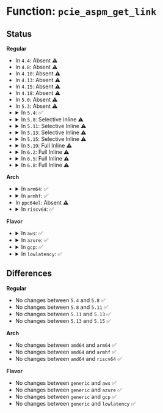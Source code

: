 # Function: <code>pcie_aspm_get_link</code>

## Status
<b>Regular</b>
<ul>
<li>
In <code>4.4</code>: Absent ⚠️
</li>
<li>
In <code>4.8</code>: Absent ⚠️
</li>
<li>
In <code>4.10</code>: Absent ⚠️
</li>
<li>
In <code>4.13</code>: Absent ⚠️
</li>
<li>
In <code>4.15</code>: Absent ⚠️
</li>
<li>
In <code>4.18</code>: Absent ⚠️
</li>
<li>
In <code>5.0</code>: Absent ⚠️
</li>
<li>
In <code>5.3</code>: Absent ⚠️
</li>
<li>
<details>
<summary>In <code>5.4</code>: ✅</summary>

```c
struct pcie_link_state *pcie_aspm_get_link(struct pci_dev *pdev);
```

**Collision:** Unique Static

**Inline:** No

**Transformation:** False

**Instances:**

```
In drivers/pci/pcie/aspm.c (ffffffff81599f30)
Location: drivers/pci/pcie/aspm.c:1079
Inline: False
Direct callers:
  - drivers/pci/pcie/aspm.c:aspm_ctrl_attrs_are_visible
  - drivers/pci/pcie/aspm.c:clkpm_store
  - drivers/pci/pcie/aspm.c:clkpm_show
  - drivers/pci/pcie/aspm.c:pcie_aspm_enabled
  - drivers/pci/pcie/aspm.c:__pci_disable_link_state
```
**Symbols:**

```
ffffffff81599f30-ffffffff81599f7a: pcie_aspm_get_link (STB_LOCAL)
```
</details>
</li>
<li>
<details>
<summary>In <code>5.8</code>: Selective Inline ⚠️</summary>

```c
struct pcie_link_state *pcie_aspm_get_link(struct pci_dev *pdev);
```

**Collision:** Unique Static

**Inline:** Selective

**Transformation:** False

**Instances:**

```
In drivers/pci/pcie/aspm.c (ffffffff8163b185)
Location: drivers/pci/pcie/aspm.c:1070
Inline: True
Inline callers:
  - drivers/pci/pcie/aspm.c:aspm_ctrl_attrs_are_visible
  - drivers/pci/pcie/aspm.c:clkpm_show
  - drivers/pci/pcie/aspm.c:l1_2_pcipm_show
  - drivers/pci/pcie/aspm.c:l1_1_pcipm_show
  - drivers/pci/pcie/aspm.c:l1_2_aspm_show
  - drivers/pci/pcie/aspm.c:l1_1_aspm_show
  - drivers/pci/pcie/aspm.c:l1_aspm_show
  - drivers/pci/pcie/aspm.c:l0s_aspm_show
  - drivers/pci/pcie/aspm.c:pcie_aspm_enabled
Direct callers:
  - drivers/pci/pcie/aspm.c:clkpm_store
  - drivers/pci/pcie/aspm.c:__pci_disable_link_state
```
**Symbols:**

```
ffffffff81639650-ffffffff8163969a: pcie_aspm_get_link (STB_LOCAL)
```
</details>
</li>
<li>
<details>
<summary>In <code>5.11</code>: Selective Inline ⚠️</summary>

```c
struct pcie_link_state *pcie_aspm_get_link(struct pci_dev *pdev);
```

**Collision:** Unique Static

**Inline:** Selective

**Transformation:** False

**Instances:**

```
In drivers/pci/pcie/aspm.c (ffffffff816619d5)
Location: drivers/pci/pcie/aspm.c:1062
Inline: True
Inline callers:
  - drivers/pci/pcie/aspm.c:aspm_ctrl_attrs_are_visible
  - drivers/pci/pcie/aspm.c:clkpm_show
  - drivers/pci/pcie/aspm.c:l1_2_pcipm_show
  - drivers/pci/pcie/aspm.c:l1_1_pcipm_show
  - drivers/pci/pcie/aspm.c:l1_2_aspm_show
  - drivers/pci/pcie/aspm.c:l1_1_aspm_show
  - drivers/pci/pcie/aspm.c:l1_aspm_show
  - drivers/pci/pcie/aspm.c:l0s_aspm_show
  - drivers/pci/pcie/aspm.c:pcie_aspm_enabled
Direct callers:
  - drivers/pci/pcie/aspm.c:clkpm_store
  - drivers/pci/pcie/aspm.c:__pci_disable_link_state
```
**Symbols:**

```
ffffffff81660620-ffffffff8166066a: pcie_aspm_get_link (STB_LOCAL)
```
</details>
</li>
<li>
<details>
<summary>In <code>5.13</code>: Selective Inline ⚠️</summary>

```c
struct pcie_link_state *pcie_aspm_get_link(struct pci_dev *pdev);
```

**Collision:** Unique Static

**Inline:** Selective

**Transformation:** False

**Instances:**

```
In drivers/pci/pcie/aspm.c (ffffffff816435c5)
Location: drivers/pci/pcie/aspm.c:1062
Inline: True
Inline callers:
  - drivers/pci/pcie/aspm.c:aspm_ctrl_attrs_are_visible
  - drivers/pci/pcie/aspm.c:clkpm_show
  - drivers/pci/pcie/aspm.c:l1_2_pcipm_show
  - drivers/pci/pcie/aspm.c:l1_1_pcipm_show
  - drivers/pci/pcie/aspm.c:l1_2_aspm_show
  - drivers/pci/pcie/aspm.c:l1_1_aspm_show
  - drivers/pci/pcie/aspm.c:l1_aspm_show
  - drivers/pci/pcie/aspm.c:l0s_aspm_show
  - drivers/pci/pcie/aspm.c:pcie_aspm_enabled
Direct callers:
  - drivers/pci/pcie/aspm.c:clkpm_store
  - drivers/pci/pcie/aspm.c:__pci_disable_link_state
```
**Symbols:**

```
ffffffff81642b00-ffffffff81642b4a: pcie_aspm_get_link (STB_LOCAL)
```
</details>
</li>
<li>
<details>
<summary>In <code>5.15</code>: Selective Inline ⚠️</summary>

```c
struct pcie_link_state *pcie_aspm_get_link(struct pci_dev *pdev);
```

**Collision:** Unique Static

**Inline:** Selective

**Transformation:** False

**Instances:**

```
In drivers/pci/pcie/aspm.c (ffffffff816b4315)
Location: drivers/pci/pcie/aspm.c:1062
Inline: True
Inline callers:
  - drivers/pci/pcie/aspm.c:aspm_ctrl_attrs_are_visible
  - drivers/pci/pcie/aspm.c:clkpm_show
  - drivers/pci/pcie/aspm.c:l1_2_pcipm_show
  - drivers/pci/pcie/aspm.c:l1_1_pcipm_show
  - drivers/pci/pcie/aspm.c:l1_2_aspm_show
  - drivers/pci/pcie/aspm.c:l1_1_aspm_show
  - drivers/pci/pcie/aspm.c:l1_aspm_show
  - drivers/pci/pcie/aspm.c:l0s_aspm_show
  - drivers/pci/pcie/aspm.c:pcie_aspm_capable
  - drivers/pci/pcie/aspm.c:pcie_aspm_enabled
Direct callers:
  - drivers/pci/pcie/aspm.c:clkpm_store
  - drivers/pci/pcie/aspm.c:__pci_disable_link_state
```
**Symbols:**

```
ffffffff816b3800-ffffffff816b384a: pcie_aspm_get_link (STB_LOCAL)
```
</details>
</li>
<li>
<details>
<summary>In <code>5.19</code>: Full Inline ⚠️</summary>

**Collision:** Unique Static

**Inline:** Full

**Transformation:** False

**Instances:**

```
In drivers/pci/pcie/aspm.c (ffffffff817d7875)
Location: drivers/pci/pcie/aspm.c:1098
Inline: True
Inline callers:
  - drivers/pci/pcie/aspm.c:aspm_ctrl_attrs_are_visible
  - drivers/pci/pcie/aspm.c:clkpm_store
  - drivers/pci/pcie/aspm.c:clkpm_show
  - drivers/pci/pcie/aspm.c:l1_2_pcipm_show
  - drivers/pci/pcie/aspm.c:l1_1_pcipm_show
  - drivers/pci/pcie/aspm.c:l1_2_aspm_show
  - drivers/pci/pcie/aspm.c:l1_1_aspm_show
  - drivers/pci/pcie/aspm.c:l1_aspm_show
  - drivers/pci/pcie/aspm.c:l0s_aspm_show
  - drivers/pci/pcie/aspm.c:pcie_aspm_capable
  - drivers/pci/pcie/aspm.c:pcie_aspm_enabled
  - drivers/pci/pcie/aspm.c:__pci_disable_link_state
```
</details>
</li>
<li>
<details>
<summary>In <code>6.2</code>: Full Inline ⚠️</summary>

**Collision:** Unique Static

**Inline:** Full

**Transformation:** False

**Instances:**

```
In drivers/pci/pcie/aspm.c (ffffffff818f8e95)
Location: drivers/pci/pcie/aspm.c:1060
Inline: True
Inline callers:
  - drivers/pci/pcie/aspm.c:aspm_ctrl_attrs_are_visible
  - drivers/pci/pcie/aspm.c:clkpm_store
  - drivers/pci/pcie/aspm.c:clkpm_show
  - drivers/pci/pcie/aspm.c:l1_2_pcipm_show
  - drivers/pci/pcie/aspm.c:l1_1_pcipm_show
  - drivers/pci/pcie/aspm.c:l1_2_aspm_show
  - drivers/pci/pcie/aspm.c:l1_1_aspm_show
  - drivers/pci/pcie/aspm.c:l1_aspm_show
  - drivers/pci/pcie/aspm.c:l0s_aspm_show
  - drivers/pci/pcie/aspm.c:pcie_aspm_capable
  - drivers/pci/pcie/aspm.c:pcie_aspm_enabled
  - drivers/pci/pcie/aspm.c:__pci_disable_link_state
```
</details>
</li>
<li>
<details>
<summary>In <code>6.5</code>: Full Inline ⚠️</summary>

**Collision:** Unique Static

**Inline:** Full

**Transformation:** False

**Instances:**

```
In drivers/pci/pcie/aspm.c (ffffffff8193c225)
Location: drivers/pci/pcie/aspm.c:1024
Inline: True
Inline callers:
  - drivers/pci/pcie/aspm.c:aspm_ctrl_attrs_are_visible
  - drivers/pci/pcie/aspm.c:clkpm_store
  - drivers/pci/pcie/aspm.c:clkpm_show
  - drivers/pci/pcie/aspm.c:l1_2_pcipm_show
  - drivers/pci/pcie/aspm.c:l1_1_pcipm_show
  - drivers/pci/pcie/aspm.c:l1_2_aspm_show
  - drivers/pci/pcie/aspm.c:l1_1_aspm_show
  - drivers/pci/pcie/aspm.c:l1_aspm_show
  - drivers/pci/pcie/aspm.c:l0s_aspm_show
  - drivers/pci/pcie/aspm.c:pcie_aspm_capable
  - drivers/pci/pcie/aspm.c:pcie_aspm_enabled
  - drivers/pci/pcie/aspm.c:pci_enable_link_state
  - drivers/pci/pcie/aspm.c:__pci_disable_link_state
```
</details>
</li>
<li>
<details>
<summary>In <code>6.8</code>: Full Inline ⚠️</summary>

**Collision:** Unique Static

**Inline:** Full

**Transformation:** False

**Instances:**

```
In drivers/pci/pcie/aspm.c (ffffffff81986095)
Location: drivers/pci/pcie/aspm.c:1049
Inline: True
Inline callers:
  - drivers/pci/pcie/aspm.c:aspm_ctrl_attrs_are_visible
  - drivers/pci/pcie/aspm.c:clkpm_store
  - drivers/pci/pcie/aspm.c:clkpm_show
  - drivers/pci/pcie/aspm.c:l1_2_pcipm_show
  - drivers/pci/pcie/aspm.c:l1_1_pcipm_show
  - drivers/pci/pcie/aspm.c:l1_2_aspm_show
  - drivers/pci/pcie/aspm.c:l1_1_aspm_show
  - drivers/pci/pcie/aspm.c:l1_aspm_show
  - drivers/pci/pcie/aspm.c:l0s_aspm_show
  - drivers/pci/pcie/aspm.c:pcie_aspm_capable
  - drivers/pci/pcie/aspm.c:pcie_aspm_enabled
  - drivers/pci/pcie/aspm.c:__pci_enable_link_state
  - drivers/pci/pcie/aspm.c:__pci_disable_link_state
```
</details>
</li>
</ul>
<b>Arch</b>
<ul>
<li>
<details>
<summary>In <code>arm64</code>: ✅</summary>

```c
struct pcie_link_state *pcie_aspm_get_link(struct pci_dev *pdev);
```

**Collision:** Unique Static

**Inline:** No

**Transformation:** False

**Instances:**

```
In drivers/pci/pcie/aspm.c (ffff800010701800)
Location: drivers/pci/pcie/aspm.c:1079
Inline: False
Direct callers:
  - drivers/pci/pcie/aspm.c:aspm_ctrl_attrs_are_visible
  - drivers/pci/pcie/aspm.c:clkpm_store
  - drivers/pci/pcie/aspm.c:clkpm_show
  - drivers/pci/pcie/aspm.c:pcie_aspm_enabled
  - drivers/pci/pcie/aspm.c:__pci_disable_link_state
```
**Symbols:**

```
ffff800010701800-ffff80001070186c: pcie_aspm_get_link (STB_LOCAL)
```
</details>
</li>
<li>
<details>
<summary>In <code>armhf</code>: ✅</summary>

```c
struct pcie_link_state *pcie_aspm_get_link(struct pci_dev *pdev);
```

**Collision:** Unique Static

**Inline:** No

**Transformation:** False

**Instances:**

```
In drivers/pci/pcie/aspm.c (c0899430)
Location: drivers/pci/pcie/aspm.c:1079
Inline: False
Direct callers:
  - drivers/pci/pcie/aspm.c:aspm_ctrl_attrs_are_visible
  - drivers/pci/pcie/aspm.c:clkpm_store
  - drivers/pci/pcie/aspm.c:clkpm_show
  - drivers/pci/pcie/aspm.c:pcie_aspm_enabled
  - drivers/pci/pcie/aspm.c:__pci_disable_link_state
```
**Symbols:**

```
c0899430-c0899494: pcie_aspm_get_link (STB_LOCAL)
```
</details>
</li>
<li>
In <code>ppc64el</code>: Absent ⚠️
</li>
<li>
<details>
<summary>In <code>riscv64</code>: ✅</summary>

```c
struct pcie_link_state *pcie_aspm_get_link(struct pci_dev *pdev);
```

**Collision:** Unique Static

**Inline:** No

**Transformation:** False

**Instances:**

```
In drivers/pci/pcie/aspm.c (ffffffe0004d04f4)
Location: drivers/pci/pcie/aspm.c:1079
Inline: False
Direct callers:
  - drivers/pci/pcie/aspm.c:aspm_ctrl_attrs_are_visible
  - drivers/pci/pcie/aspm.c:clkpm_store
  - drivers/pci/pcie/aspm.c:clkpm_show
  - drivers/pci/pcie/aspm.c:pcie_aspm_enabled
  - drivers/pci/pcie/aspm.c:__pci_disable_link_state
```
**Symbols:**

```
ffffffe0004d04f4-ffffffe0004d054e: pcie_aspm_get_link (STB_LOCAL)
```
</details>
</li>
</ul>
<b>Flavor</b>
<ul>
<li>
<details>
<summary>In <code>aws</code>: ✅</summary>

```c
struct pcie_link_state *pcie_aspm_get_link(struct pci_dev *pdev);
```

**Collision:** Unique Static

**Inline:** No

**Transformation:** False

**Instances:**

```
In drivers/pci/pcie/aspm.c (ffffffff8158ddc0)
Location: drivers/pci/pcie/aspm.c:1079
Inline: False
Direct callers:
  - drivers/pci/pcie/aspm.c:aspm_ctrl_attrs_are_visible
  - drivers/pci/pcie/aspm.c:clkpm_store
  - drivers/pci/pcie/aspm.c:clkpm_show
  - drivers/pci/pcie/aspm.c:pcie_aspm_enabled
  - drivers/pci/pcie/aspm.c:__pci_disable_link_state
```
**Symbols:**

```
ffffffff8158ddc0-ffffffff8158de0a: pcie_aspm_get_link (STB_LOCAL)
```
</details>
</li>
<li>
<details>
<summary>In <code>azure</code>: ✅</summary>

```c
struct pcie_link_state *pcie_aspm_get_link(struct pci_dev *pdev);
```

**Collision:** Unique Static

**Inline:** No

**Transformation:** False

**Instances:**

```
In drivers/pci/pcie/aspm.c (ffffffff8157c900)
Location: drivers/pci/pcie/aspm.c:1079
Inline: False
Direct callers:
  - drivers/pci/pcie/aspm.c:aspm_ctrl_attrs_are_visible
  - drivers/pci/pcie/aspm.c:clkpm_store
  - drivers/pci/pcie/aspm.c:clkpm_show
  - drivers/pci/pcie/aspm.c:pcie_aspm_enabled
  - drivers/pci/pcie/aspm.c:__pci_disable_link_state
```
**Symbols:**

```
ffffffff8157c900-ffffffff8157c94a: pcie_aspm_get_link (STB_LOCAL)
```
</details>
</li>
<li>
<details>
<summary>In <code>gcp</code>: ✅</summary>

```c
struct pcie_link_state *pcie_aspm_get_link(struct pci_dev *pdev);
```

**Collision:** Unique Static

**Inline:** No

**Transformation:** False

**Instances:**

```
In drivers/pci/pcie/aspm.c (ffffffff8158dc80)
Location: drivers/pci/pcie/aspm.c:1079
Inline: False
Direct callers:
  - drivers/pci/pcie/aspm.c:aspm_ctrl_attrs_are_visible
  - drivers/pci/pcie/aspm.c:clkpm_store
  - drivers/pci/pcie/aspm.c:clkpm_show
  - drivers/pci/pcie/aspm.c:pcie_aspm_enabled
  - drivers/pci/pcie/aspm.c:__pci_disable_link_state
```
**Symbols:**

```
ffffffff8158dc80-ffffffff8158dcca: pcie_aspm_get_link (STB_LOCAL)
```
</details>
</li>
<li>
<details>
<summary>In <code>lowlatency</code>: ✅</summary>

```c
struct pcie_link_state *pcie_aspm_get_link(struct pci_dev *pdev);
```

**Collision:** Unique Static

**Inline:** No

**Transformation:** False

**Instances:**

```
In drivers/pci/pcie/aspm.c (ffffffff815a8130)
Location: drivers/pci/pcie/aspm.c:1079
Inline: False
Direct callers:
  - drivers/pci/pcie/aspm.c:aspm_ctrl_attrs_are_visible
  - drivers/pci/pcie/aspm.c:clkpm_store
  - drivers/pci/pcie/aspm.c:clkpm_show
  - drivers/pci/pcie/aspm.c:pcie_aspm_enabled
  - drivers/pci/pcie/aspm.c:__pci_disable_link_state
```
**Symbols:**

```
ffffffff815a8130-ffffffff815a817a: pcie_aspm_get_link (STB_LOCAL)
```
</details>
</li>
</ul>

## Differences
<b>Regular</b>
<ul>
<li>
No changes between <code>5.4</code> and <code>5.8</code> ✅
</li>
<li>
No changes between <code>5.8</code> and <code>5.11</code> ✅
</li>
<li>
No changes between <code>5.11</code> and <code>5.13</code> ✅
</li>
<li>
No changes between <code>5.13</code> and <code>5.15</code> ✅
</li>
</ul>
<b>Arch</b>
<ul>
<li>
No changes between <code>amd64</code> and <code>arm64</code> ✅
</li>
<li>
No changes between <code>amd64</code> and <code>armhf</code> ✅
</li>
<li>
No changes between <code>amd64</code> and <code>riscv64</code> ✅
</li>
</ul>
<b>Flavor</b>
<ul>
<li>
No changes between <code>generic</code> and <code>aws</code> ✅
</li>
<li>
No changes between <code>generic</code> and <code>azure</code> ✅
</li>
<li>
No changes between <code>generic</code> and <code>gcp</code> ✅
</li>
<li>
No changes between <code>generic</code> and <code>lowlatency</code> ✅
</li>
</ul>
